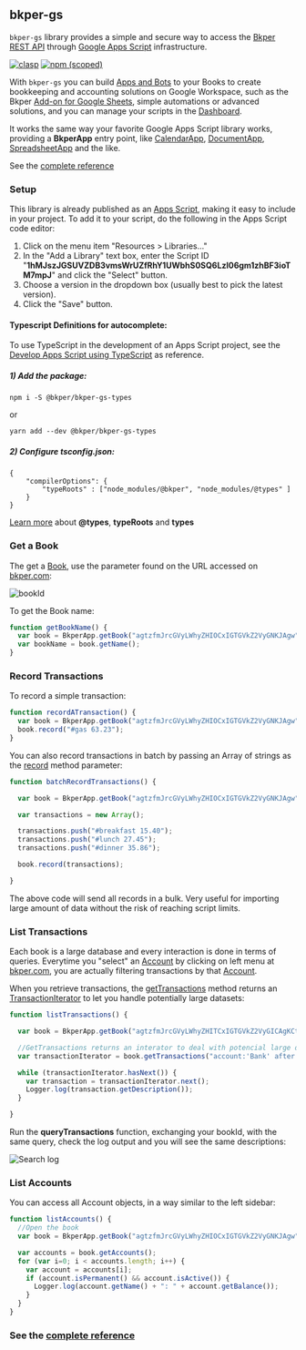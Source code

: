 ## bkper-gs

```bkper-gs``` library provides a simple and secure way to access the [Bkper REST API][Bkper REST API] through [Google Apps Script][Google Apps Script] infrastructure.

[![clasp](https://img.shields.io/badge/built%20with-clasp-4285f4.svg)](https://github.com/google/clasp)
[![npm (scoped)](https://img.shields.io/npm/v/@bkper/bkper-gs-types?color=%235889e4&label=types)](https://www.npmjs.com/package/@bkper/bkper-gs-types)

With ```bkper-gs``` you can build [Apps and Bots][Apps and Bots] to your Books to create bookkeeping and accounting solutions on Google Workspace, such as the Bkper [Add-on for Google Sheets][Add-on for Google Sheets], simple automations or advanced solutions, and you can manage your scripts in the [Dashboard][Dashboard].

It works the same way your favorite Google Apps Script library works, providing a **BkperApp** entry point, like [CalendarApp][CalendarApp], [DocumentApp][DocumentApp], [SpreadsheetApp][SpreadsheetApp] and the like.

See the [complete reference](https://bkper.com/docs/bkper-gs/)

### Setup

This library is already published as an [Apps Script](https://script.google.com/d/1hMJszJGSUVZDB3vmsWrUZfRhY1UWbhS0SQ6Lzl06gm1zhBF3ioTM7mpJ/edit?usp=sharing), making it easy to include in your project. To add it to your script, do the following in the Apps Script code editor:

1. Click on the menu item "Resources > Libraries..."
2. In the "Add a Library" text box, enter the Script ID "**1hMJszJGSUVZDB3vmsWrUZfRhY1UWbhS0SQ6Lzl06gm1zhBF3ioTM7mpJ**" and click the "Select" button.
3. Choose a version in the dropdown box (usually best to pick the latest version).
4. Click the "Save" button.

#### Typescript Definitions for autocomplete:

To use TypeScript in the development of an Apps Script project, see the [Develop Apps Script using TypeScript](https://developers.google.com/apps-script/guides/typescript) as reference.

##### 1) Add the package:

```
npm i -S @bkper/bkper-gs-types
```

or

```
yarn add --dev @bkper/bkper-gs-types
```

##### 2) Configure tsconfig.json:

```
{
    "compilerOptions": {
        "typeRoots" : ["node_modules/@bkper", "node_modules/@types" ]
    }
}
```

[Learn more](https://www.typescriptlang.org/docs/handbook/tsconfig-json.html#types-typeroots-and-types) about **@types**, **typeRoots** and **types**

### Get a Book

The get a [Book][Book], use the parameter found on the URL accessed on [bkper.com][bkper.com]:

![bookId](https://bkper.com/docs/images/bookId.png)

To get the Book name:

```javascript
function getBookName() {
  var book = BkperApp.getBook("agtzfmJrcGVyLWhyZHIOCxIGTGVkZ2VyGNKJAgw");
  var bookName = book.getName();
}
```

### Record Transactions

To record a simple transaction:

```javascript
function recordATransaction() {
  var book = BkperApp.getBook("agtzfmJrcGVyLWhyZHIOCxIGTGVkZ2VyGNKJAgw");
  book.record("#gas 63.23");
}
```

You can also record transactions in batch by passing an Array of strings as the [record][record] method parameter:

```javascript
function batchRecordTransactions() {

  var book = BkperApp.getBook("agtzfmJrcGVyLWhyZHIOCxIGTGVkZ2VyGNKJAgw");

  var transactions = new Array();

  transactions.push("#breakfast 15.40");
  transactions.push("#lunch 27.45");
  transactions.push("#dinner 35.86");

  book.record(transactions);

}
```

The above code will send all records in a bulk. Very useful for importing large amount of data without the risk of reaching script limits.

### List Transactions

Each book is a large database and every interaction is done in terms of queries. Everytime you "select" an [Account][Account] by clicking on left menu at [bkper.com][bkper.com], you are actually filtering transactions by that [Account][Account].

When you retrieve transactions, the [getTransactions][getTransactions] method returns an [TransactionIterator][TransactionIterator] to let you handle potentially large datasets:

```javascript
function listTransactions() {

  var book = BkperApp.getBook("agtzfmJrcGVyLWhyZHITCxIGTGVkZ2VyGICAgKCtg6MLDA");

  //GetTransactions returns an interator to deal with potencial large datasets
  var transactionIterator = book.getTransactions("account:'Bank' after:01/04/2014");

  while (transactionIterator.hasNext()) {
    var transaction = transactionIterator.next();
    Logger.log(transaction.getDescription());
  }

}
```

Run the **queryTransactions** function, exchanging your bookId, with the same query, check the log output and you will see the same descriptions:

![Search log](https://bkper.com/docs/images/logSearch.png)

### List Accounts

You can access all Account objects, in a way similar to the left sidebar:

```javascript
function listAccounts() {
  //Open the book
  var book = BkperApp.getBook("agtzfmJrcGVyLWhyZHIOCxIGTGVkZ2VyGNKJAgw");

  var accounts = book.getAccounts();
  for (var i=0; i < accounts.length; i++) {
    var account = accounts[i];
    if (account.isPermanent() && account.isActive()) {
      Logger.log(account.getName() + ": " + account.getBalance());
    }
  }
}
```

### See the [complete reference](https://bkper.com/docs/bkper-gs/)


[Bkper]: https://bkper.com/
[bkper.com]: https://bkper.com
[Apps and Bots]: https://bkper.com/docs
[Bkper REST API]: http://bkper.com/docs/#rest-api
[Google Apps Script]: https://developers.google.com/apps-script/reference/
[Dashboard]: https://script.google.com/home
[Book]: https://bkper.com/docs/bkper-gs/#book
[Account]: https://bkper.com/docs/bkper-gs/#account
[Transaction]: https://bkper.com/docs/bkper-gs/#transaction
[TransactionIterator]: https://bkper.com/docs/bkper-gs/#transactioniterator
[record]: https://bkper.com/docs/bkper-gs/#book_record
[getTransactions]: https://bkper.com/docs/bkper-gs/#book_gettransactions
[getBook]: https://bkper.com/docs/bkper-gs/#bkperapp_getbook
[CalendarApp]: https://developers.google.com/apps-script/reference/calendar/calendar-app
[DocumentApp]: https://developers.google.com/apps-script/reference/document/document-app
[SpreadsheetApp]: https://developers.google.com/apps-script/reference/spreadsheet/spreadsheet-app
[Add-on for Google Sheets]: https://workspace.google.com/marketplace/app/bkper/360398463400
